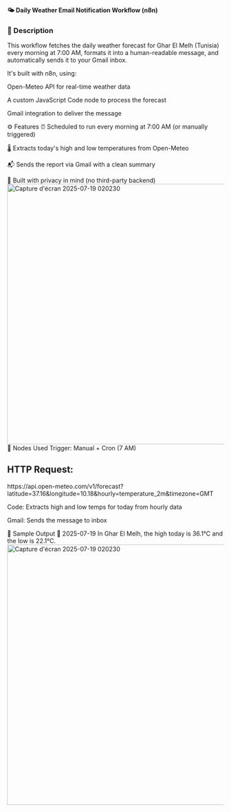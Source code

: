 <h4>🌤️ Daily Weather Email Notification Workflow (n8n) </h4>
<h3>📌 Description </h3>
This workflow fetches the daily weather forecast for Ghar El Melh (Tunisia) every morning at 7:00 AM, formats it into a human-readable message, and automatically sends it to your Gmail inbox.

It's built with n8n, using:

Open-Meteo API for real-time weather data

A custom JavaScript Code node to process the forecast

Gmail integration to deliver the message

⚙️ Features
⏰ Scheduled to run every morning at 7:00 AM (or manually triggered)

🌡️ Extracts today's high and low temperatures from Open-Meteo

📬 Sends the report via Gmail with a clean summary

🔐 Built with privacy in mind (no third-party backend)
<img width="1269" height="606" alt="Capture d'écran 2025-07-19 020230" src="https://github.com/user-attachments/assets/54d31591-69a0-4348-a155-6e8e46430054" />
🧩 Nodes Used
Trigger: Manual + Cron (7 AM)

<h2>HTTP Request:</h2> https://api.open-meteo.com/v1/forecast?latitude=37.16&longitude=10.18&hourly=temperature_2m&timezone=GMT

Code: Extracts high and low temps for today from hourly data

Gmail: Sends the message to inbox

📧 Sample Output
📅 2025-07-19
In Ghar El Melh, the high today is 36.1°C and the low is 22.1°C.
<img width="1269" height="606" alt="Capture d'écran 2025-07-19 020230" src="https://github.com/user-attachments/assets/895456ab-ce5d-49e7-868f-65a05c520094" />

